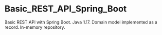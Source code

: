 # Basic_REST_API_Spring_Boot
Basic REST API with Spring Boot. Java 1.17. Domain model implemented as a record. In-memory repository.
